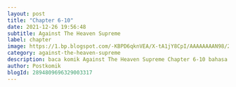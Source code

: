 ```yaml
---
layout: post 
title: "Chapter 6-10"
date: 2021-12-26 19:56:48
subtitle: Against The Heaven Supreme
label: chapter
image: https://1.bp.blogspot.com/-KBPD6qknVEA/X-tA1jY8CpI/AAAAAAAAN98/2SZZ7QRTI-QUqcGaydqlDy8wpxkcWvuYwCLcBGAsYHQ/s72-c/against-the-heaven-supreme-heaven-guards-999647-58n9Gbyp.jpg
category: against-the-heaven-supreme
description: baca komik Against The Heaven Supreme Chapter 6-10 bahasa indonesia 
author: Postkomik
blogId: 2894809696329003317
---
```

